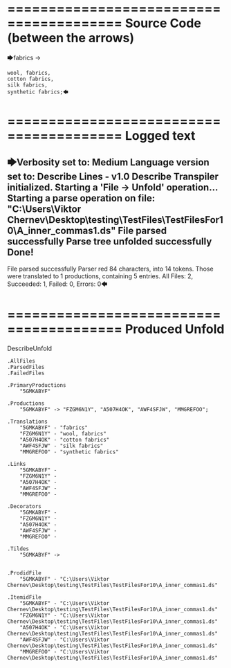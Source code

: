========================================
Source Code (between the arrows)
========================================

🡆fabrics ->

	wool, fabrics,
	cotton fabrics,
	silk fabrics,
	synthetic fabrics;🡄

========================================
Logged text
========================================

🡆Verbosity set to: Medium
Language version set to: Describe Lines - v1.0
Describe Transpiler initialized.
Starting a 'File -> Unfold' operation...
Starting a parse operation on file: "C:\Users\Viktor Chernev\Desktop\testing\TestFiles\TestFilesFor10\A_inner_commas1.ds"
File parsed successfully
Parse tree unfolded successfully
Done!
------------------------
File parsed successfully
Parser red 84 characters, into 14 tokens.
Those were translated to 1 productions, containing 5 entries.
All Files: 2, Succeeded: 1, Failed: 0, Errors: 0🡄

========================================
Produced Unfold
========================================

DescribeUnfold

    .AllFiles
    .ParsedFiles
    .FailedFiles

    .PrimaryProductions
        "5GMKABYF" 

    .Productions
        "5GMKABYF" -> "FZGM6N1Y", "A507H4OK", "AWF4SFJW", "MMGREFOO";

    .Translations
        "5GMKABYF" - "fabrics"
        "FZGM6N1Y" - "wool, fabrics"
        "A507H4OK" - "cotton fabrics"
        "AWF4SFJW" - "silk fabrics"
        "MMGREFOO" - "synthetic fabrics"

    .Links
        "5GMKABYF" - 
        "FZGM6N1Y" - 
        "A507H4OK" - 
        "AWF4SFJW" - 
        "MMGREFOO" - 

    .Decorators
        "5GMKABYF" - 
        "FZGM6N1Y" - 
        "A507H4OK" - 
        "AWF4SFJW" - 
        "MMGREFOO" - 

    .Tildes
        "5GMKABYF" -> 


    .ProdidFile
        "5GMKABYF" - "C:\Users\Viktor Chernev\Desktop\testing\TestFiles\TestFilesFor10\A_inner_commas1.ds"

    .ItemidFile
        "5GMKABYF" - "C:\Users\Viktor Chernev\Desktop\testing\TestFiles\TestFilesFor10\A_inner_commas1.ds"
        "FZGM6N1Y" - "C:\Users\Viktor Chernev\Desktop\testing\TestFiles\TestFilesFor10\A_inner_commas1.ds"
        "A507H4OK" - "C:\Users\Viktor Chernev\Desktop\testing\TestFiles\TestFilesFor10\A_inner_commas1.ds"
        "AWF4SFJW" - "C:\Users\Viktor Chernev\Desktop\testing\TestFiles\TestFilesFor10\A_inner_commas1.ds"
        "MMGREFOO" - "C:\Users\Viktor Chernev\Desktop\testing\TestFiles\TestFilesFor10\A_inner_commas1.ds"

